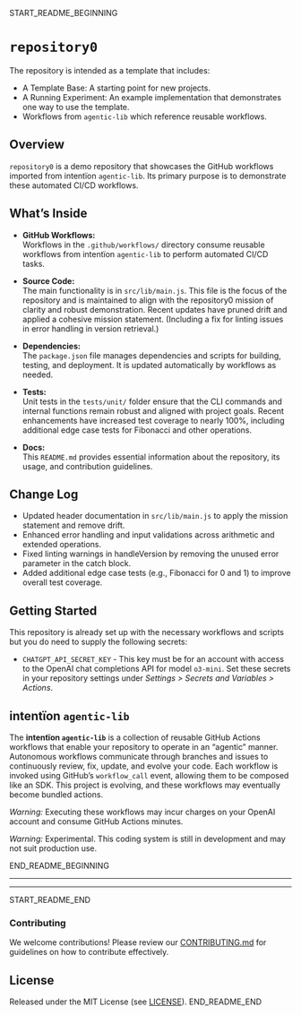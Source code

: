 START_README_BEGINNING
# `repository0`

The repository is intended as a template that includes:
* A Template Base: A starting point for new projects.
* A Running Experiment: An example implementation that demonstrates one way to use the template.
* Workflows from `agentic‑lib` which reference reusable workflows.

## Overview
`repository0` is a demo repository that showcases the GitHub workflows imported from intentïon `agentic‑lib`. Its primary purpose is to demonstrate these automated CI/CD workflows.

## What’s Inside

- **GitHub Workflows:**  
  Workflows in the `.github/workflows/` directory consume reusable workflows from intentïon `agentic‑lib` to perform automated CI/CD tasks.

- **Source Code:**  
  The main functionality is in `src/lib/main.js`. This file is the focus of the repository and is maintained to align with the repository0 mission of clarity and robust demonstration. Recent updates have pruned drift and applied a cohesive mission statement. (Including a fix for linting issues in error handling in version retrieval.)

- **Dependencies:**  
  The `package.json` file manages dependencies and scripts for building, testing, and deployment. It is updated automatically by workflows as needed.

- **Tests:**  
  Unit tests in the `tests/unit/` folder ensure that the CLI commands and internal functions remain robust and aligned with project goals. Recent enhancements have increased test coverage to nearly 100%, including additional edge case tests for Fibonacci and other operations.

- **Docs:**  
  This `README.md` provides essential information about the repository, its usage, and contribution guidelines.

## Change Log
- Updated header documentation in `src/lib/main.js` to apply the mission statement and remove drift.
- Enhanced error handling and input validations across arithmetic and extended operations.
- Fixed linting warnings in handleVersion by removing the unused error parameter in the catch block.
- Added additional edge case tests (e.g., Fibonacci for 0 and 1) to improve overall test coverage.

## Getting Started

This repository is already set up with the necessary workflows and scripts but you do need to supply the following secrets:
- `CHATGPT_API_SECRET_KEY` - This key must be for an account with access to the OpenAI chat completions API for model `o3-mini`.
  Set these secrets in your repository settings under *Settings > Secrets and Variables > Actions*.

## intentïon `agentic‑lib`

The **intentïon `agentic‑lib`** is a collection of reusable GitHub Actions workflows that enable your repository to operate in an “agentic” manner. Autonomous workflows communicate through branches and issues to continuously review, fix, update, and evolve your code. Each workflow is invoked using GitHub’s `workflow_call` event, allowing them to be composed like an SDK. This project is evolving, and these workflows may eventually become bundled actions.

*Warning:* Executing these workflows may incur charges on your OpenAI account and consume GitHub Actions minutes.

*Warning:* Experimental. This coding system is still in development and may not suit production use.

END_README_BEGINNING

---
---

START_README_END
### Contributing

We welcome contributions! Please review our [CONTRIBUTING.md](./CONTRIBUTING.md) for guidelines on how to contribute effectively.

## License

Released under the MIT License (see [LICENSE](./LICENSE)).
END_README_END
